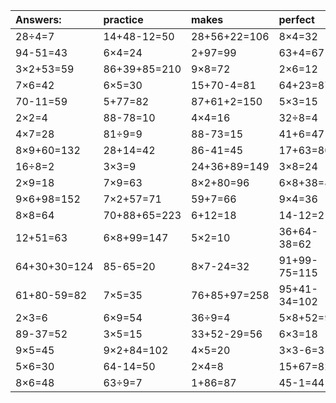 | Answers: | practice | makes | perfect | ! |
| :--- | :--- | :--- | :--- | :--- |
| 28÷4=7 | 14+48-12=50 | 28+56+22=106 | 8×4=32 | 8×5=40 | 
| 94-51=43 | 6×4=24 | 2+97=99 | 63+4=67 | 45÷5=9 | 
| 3×2+53=59 | 86+39+85=210 | 9×8=72 | 2×6=12 | 20÷5=4 | 
| 7×6=42 | 6×5=30 | 15+70-4=81 | 64+23=87 | 8×2=16 | 
| 70-11=59 | 5+77=82 | 87+61+2=150 | 5×3=15 | 5×4=20 | 
| 2×2=4 | 88-78=10 | 4×4=16 | 32÷8=4 | 6×8=48 | 
| 4×7=28 | 81÷9=9 | 88-73=15 | 41+6=47 | 5×9=45 | 
| 8×9+60=132 | 28+14=42 | 86-41=45 | 17+63=80 | 24+16=40 | 
| 16÷8=2 | 3×3=9 | 24+36+89=149 | 3×8=24 | 6×7=42 | 
| 2×9=18 | 7×9=63 | 8×2+80=96 | 6×8+38=86 | 52+2=54 | 
| 9×6+98=152 | 7×2+57=71 | 59+7=66 | 9×4=36 | 96-51=45 | 
| 8×8=64 | 70+88+65=223 | 6+12=18 | 14-12=2 | 9+24-11=22 | 
| 12+51=63 | 6×8+99=147 | 5×2=10 | 36+64-38=62 | 58-4=54 | 
| 64+30+30=124 | 85-65=20 | 8×7-24=32 | 91+99-75=115 | 9×9=81 | 
| 61+80-59=82 | 7×5=35 | 76+85+97=258 | 95+41-34=102 | 96+86+46=228 | 
| 2×3=6 | 6×9=54 | 36÷9=4 | 5×8+52=92 | 4×3+53=65 | 
| 89-37=52 | 3×5=15 | 33+52-29=56 | 6×3=18 | 35-25=10 | 
| 9×5=45 | 9×2+84=102 | 4×5=20 | 3×3-6=3 | 40÷8=5 | 
| 5×6=30 | 64-14=50 | 2×4=8 | 15+67=82 | 30+65+29=124 | 
| 8×6=48 | 63÷9=7 | 1+86=87 | 45-1=44 | 97+16-49=64 | 
